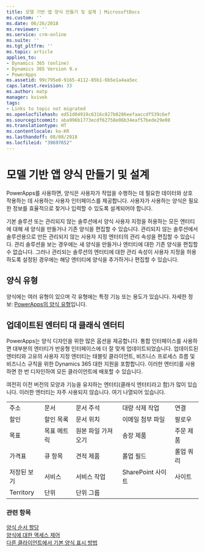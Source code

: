 ```yaml
---
title: 모델 기반 앱 양식 만들기 및 설계 | MicrosoftDocs
ms.custom: ''
ms.date: 06/26/2018
ms.reviewer: ''
ms.service: crm-online
ms.suite: ''
ms.tgt_pltfrm: ''
ms.topic: article
applies_to:
- Dynamics 365 (online)
- Dynamics 365 Version 9.x
- PowerApps
ms.assetid: 99c795e0-9165-4112-85b1-6b5e1a4aa5ec
caps.latest.revision: 33
ms.author: matp
manager: kvivek
tags:
- Links to topic not migrated
ms.openlocfilehash: ed51d04919c6316c827b0286eefaaccdf539c6ef
ms.sourcegitcommit: aba996b1773ecdf62758e06b34eaf57bede29e08
ms.translationtype: HT
ms.contentlocale: ko-KR
ms.lasthandoff: 08/08/2018
ms.locfileid: "39697652"
---
```

# <a name="create-and-design-model-driven-app-forms"></a>모델 기반 앱 양식 만들기 및 설계 

PowerApps를 사용하면, 양식은 사용자가 작업을 수행하는 데 필요한 데이터와 상호 작용하는 데 사용하는 사용자 인터페이스를 제공합니다. 사용자가 사용하는 양식은 필요한 정보를 효율적으로 찾거나 입력할 수 있도록 설계되어야 합니다. 

기본 솔루션 또는 관리되지 않는 솔루션에서 양식 사용자 지정을 허용하는 모든 엔터티에 대해 새 양식을 만들거나 기존 양식을 편집할 수 있습니다. 관리되지 않는 솔루션에서 솔루션용으로 만든 관리되지 않는 사용자 지정 엔터티의 관리 속성을 편집할 수 있습니다.
관리 솔루션을 보는 경우에는 새 양식을 만들거나 엔터티에 대한 기존 양식을 편집할 수 없습니다. 그러나 관리되는 솔루션의 엔터티에 대한 관리 속성이 사용자 지정을 허용하도록 설정된 경우에는 해당 엔터티에 양식을 추가하거나 편집할 수 있습니다. 
  

<a name="BKMK_TypesOfForms"></a> 
## <a name="type-of-forms"></a>양식 유형
양식에는 여러 유형이 있으며 각 유형에는 특정 기능 또는 용도가 있습니다. 자세한 정보: [PowerApps의 양식 유형](types-forms.md)입니다.  

  
<a name="BKMK_FormDifferencesByEntity"></a>   
## <a name="updated-versus-classic-entities"></a>업데이트된 엔터티 대 클래식 엔터티  
PowerApps는 양식 디자인을 위한 많은 옵션을 제공합니다. 통합 인터페이스를 사용하면 대부분의 엔터티가 반응형 인터페이스에 더 잘 맞게 업데이트되었습니다. 업데이트된 엔터티와 고유의 사용자 지정 엔터티는 태블릿 클라이언트, 비즈니스 프로세스 흐름 및 비즈니스 규칙을 위한 Dynamics 365 대한 지원을 포함합니다. 이러한 엔터티를 사용하면 한 번 디자인하여 모든 클라이언트에 배포할 수 있습니다.  
  
여전히 이전 버전의 모양과 기능을 유지하는 엔터티(클래식 엔터티라고 함)가 많이 있습니다. 이러한 엔터티는 자주 사용되지 않습니다. 여기 나열되어 있습니다.  
  
||||||  
|-|-|-|-|-|  
|주소|문서|문서 주석|대량 삭제 작업|연결|  
|할인|할인 목록|문서 위치|이메일 첨부 파일|팔로우|  
|목표|목표 메트릭|원본 파일 가져오기|송장 제품|주문 제품|  
|가격표|큐 항목|견적 제품|롤업 필드|롤업 쿼리|  
|저장된 보기|서비스|서비스 작업|SharePoint 사이트|사이트|  
|Territory|단위|단위 그룹|||  
  
### <a name="related-topics"></a>관련 항목  
    
[양식 순서 할당](assign-form-order.md) <br />
[양식에 대한 액세스 제어](control-access-forms.md) <br />
[다른 클라이언트에서 기본 양식 표시 방법](main-form-presentations.md) <br />
